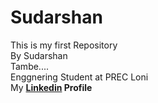 # Sudarshan
This is my first Repository
<br>
By Sudarshan 
<br>
Tambe....
<br>
Enggnering Student at PREC Loni
<br>
My <a href="https://www.linkedin.com/in/sudarshan-tambe"><b>Linkedin<b></a> Profile 